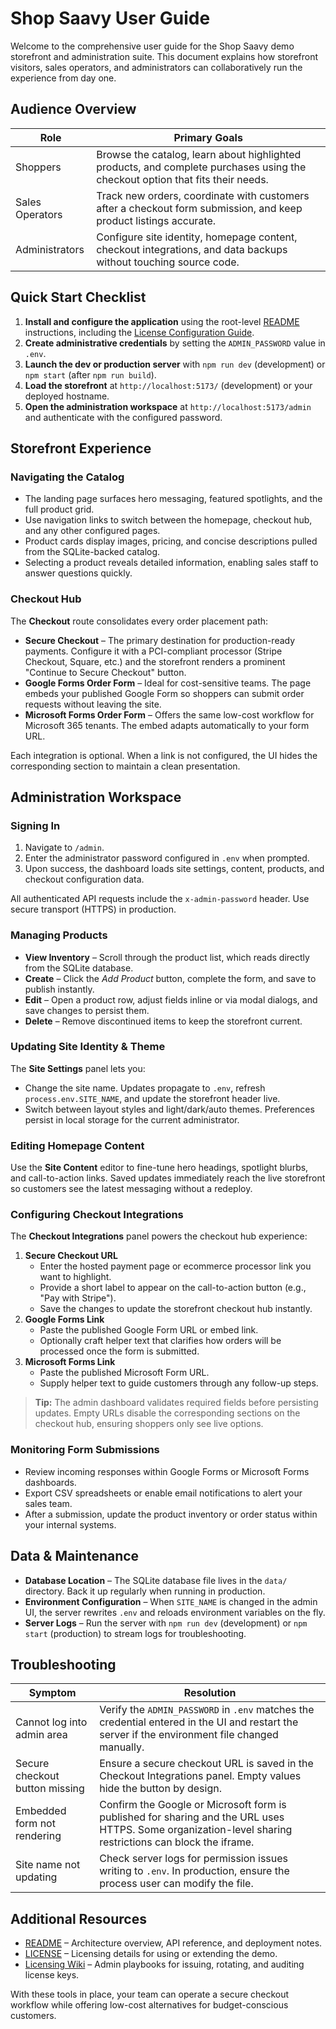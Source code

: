 # Shop Saavy User Guide

Welcome to the comprehensive user guide for the Shop Saavy demo storefront and administration suite. This document explains how storefront visitors, sales operators, and administrators can collaboratively run the experience from day one.

## Audience Overview

| Role | Primary Goals |
| --- | --- |
| Shoppers | Browse the catalog, learn about highlighted products, and complete purchases using the checkout option that fits their needs. |
| Sales Operators | Track new orders, coordinate with customers after a checkout form submission, and keep product listings accurate. |
| Administrators | Configure site identity, homepage content, checkout integrations, and data backups without touching source code. |

## Quick Start Checklist

1. **Install and configure the application** using the root-level [README](../README.md) instructions, including the
   [License Configuration Guide](./LICENSE_CONFIGURATION.md).
2. **Create administrative credentials** by setting the `ADMIN_PASSWORD` value in `.env`.
3. **Launch the dev or production server** with `npm run dev` (development) or `npm start` (after `npm run build`).
4. **Load the storefront** at `http://localhost:5173/` (development) or your deployed hostname.
5. **Open the administration workspace** at `http://localhost:5173/admin` and authenticate with the configured password.

## Storefront Experience

### Navigating the Catalog

- The landing page surfaces hero messaging, featured spotlights, and the full product grid.
- Use navigation links to switch between the homepage, checkout hub, and any other configured pages.
- Product cards display images, pricing, and concise descriptions pulled from the SQLite-backed catalog.
- Selecting a product reveals detailed information, enabling sales staff to answer questions quickly.

### Checkout Hub

The **Checkout** route consolidates every order placement path:

- **Secure Checkout** – The primary destination for production-ready payments. Configure it with a PCI-compliant processor (Stripe Checkout, Square, etc.) and the storefront renders a prominent "Continue to Secure Checkout" button.
- **Google Forms Order Form** – Ideal for cost-sensitive teams. The page embeds your published Google Form so shoppers can submit order requests without leaving the site.
- **Microsoft Forms Order Form** – Offers the same low-cost workflow for Microsoft 365 tenants. The embed adapts automatically to your form URL.

Each integration is optional. When a link is not configured, the UI hides the corresponding section to maintain a clean presentation.

## Administration Workspace

### Signing In

1. Navigate to `/admin`.
2. Enter the administrator password configured in `.env` when prompted.
3. Upon success, the dashboard loads site settings, content, products, and checkout configuration data.

All authenticated API requests include the `x-admin-password` header. Use secure transport (HTTPS) in production.

### Managing Products

- **View Inventory** – Scroll through the product list, which reads directly from the SQLite database.
- **Create** – Click the *Add Product* button, complete the form, and save to publish instantly.
- **Edit** – Open a product row, adjust fields inline or via modal dialogs, and save changes to persist them.
- **Delete** – Remove discontinued items to keep the storefront current.

### Updating Site Identity & Theme

The **Site Settings** panel lets you:

- Change the site name. Updates propagate to `.env`, refresh `process.env.SITE_NAME`, and update the storefront header live.
- Switch between layout styles and light/dark/auto themes. Preferences persist in local storage for the current administrator.

### Editing Homepage Content

Use the **Site Content** editor to fine-tune hero headings, spotlight blurbs, and call-to-action links. Saved updates immediately reach the live storefront so customers see the latest messaging without a redeploy.

### Configuring Checkout Integrations

The **Checkout Integrations** panel powers the checkout hub experience:

1. **Secure Checkout URL**
   - Enter the hosted payment page or ecommerce processor link you want to highlight.
   - Provide a short label to appear on the call-to-action button (e.g., "Pay with Stripe").
   - Save the changes to update the storefront checkout hub instantly.
2. **Google Forms Link**
   - Paste the published Google Form URL or embed link.
   - Optionally craft helper text that clarifies how orders will be processed once the form is submitted.
3. **Microsoft Forms Link**
   - Paste the published Microsoft Form URL.
   - Supply helper text to guide customers through any follow-up steps.

> **Tip:** The admin dashboard validates required fields before persisting updates. Empty URLs disable the corresponding sections on the checkout hub, ensuring shoppers only see live options.

### Monitoring Form Submissions

- Review incoming responses within Google Forms or Microsoft Forms dashboards.
- Export CSV spreadsheets or enable email notifications to alert your sales team.
- After a submission, update the product inventory or order status within your internal systems.

## Data & Maintenance

- **Database Location** – The SQLite database file lives in the `data/` directory. Back it up regularly when running in production.
- **Environment Configuration** – When `SITE_NAME` is changed in the admin UI, the server rewrites `.env` and reloads environment variables on the fly.
- **Server Logs** – Run the server with `npm run dev` (development) or `npm start` (production) to stream logs for troubleshooting.

## Troubleshooting

| Symptom | Resolution |
| --- | --- |
| Cannot log into admin area | Verify the `ADMIN_PASSWORD` in `.env` matches the credential entered in the UI and restart the server if the environment file changed manually. |
| Secure checkout button missing | Ensure a secure checkout URL is saved in the Checkout Integrations panel. Empty values hide the button by design. |
| Embedded form not rendering | Confirm the Google or Microsoft form is published for sharing and the URL uses HTTPS. Some organization-level sharing restrictions can block the iframe. |
| Site name not updating | Check server logs for permission issues writing to `.env`. In production, ensure the process user can modify the file. |

## Additional Resources

- [README](../README.md) – Architecture overview, API reference, and deployment notes.
- [LICENSE](../LICENSE.md) – Licensing details for using or extending the demo.
- [Licensing Wiki](./wiki/LICENSING_WIKI.md) – Admin playbooks for issuing, rotating, and auditing license keys.

With these tools in place, your team can operate a secure checkout workflow while offering low-cost alternatives for budget-conscious customers.
